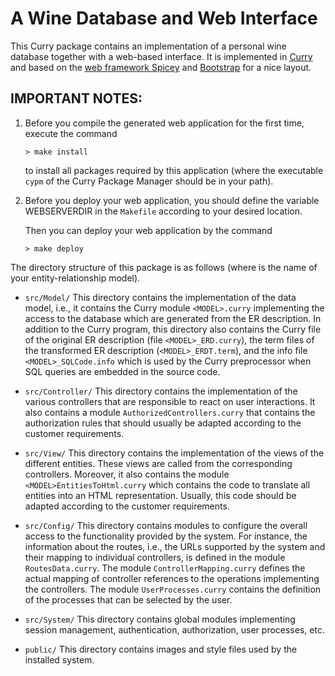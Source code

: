 A Wine Database and Web Interface
=================================

This Curry package contains an implementation of a personal wine database
together with a web-based interface. It is implemented in
[Curry](http://curry-lang.org/) and based on the
[web framework Spicey](https://www.informatik.uni-kiel.de/~pakcs/spicey/)
and [Bootstrap](https://getbootstrap.com/) for a nice layout.

IMPORTANT NOTES:
----------------

1. Before you compile the generated web application for the first time,
   execute the command

       > make install

   to install all packages required by this application
   (where the executable `cypm` of the Curry Package Manager should
   be in your path).

2. Before you deploy your web application, you should
   define the variable WEBSERVERDIR in the `Makefile` according to
   your desired location.

   Then you can deploy your web application by the command

       > make deploy

The directory structure of this package is as follows
(where <MODEL> is the name of your entity-relationship model).

* `src/Model/`
  This directory contains the implementation of the data model, i.e.,
  it contains the Curry module `<MODEL>.curry` implementing the access
  to the database which are generated from the ER description.
  In addition to the Curry program, this directory also contains
  the Curry file of the original ER description (file `<MODEL>_ERD.curry`),
  the term files of the transformed ER description (`<MODEL>_ERDT.term`),
  and the info file `<MODEL>_SQLCode.info` which is used by
  the Curry preprocessor when SQL queries are embedded in the source
  code.

* `src/Controller/`
  This directory contains the implementation of the various
  controllers that are responsible to react on user interactions.  It
  also contains a module `AuthorizedControllers.curry` that contains the
  authorization rules that should usually be adapted according to the
  customer requirements.

* `src/View/`
  This directory contains the implementation of the views of the
  different entities. These views are called from the corresponding
  controllers.  Moreover, it also contains the module
  `<MODEL>EntitiesToHtml.curry` which contains the code to translate all
  entities into an HTML representation. Usually, this code should be
  adapted according to the customer requirements.

* `src/Config/`
  This directory contains modules to configure the overall access to
  the functionality provided by the system.  For instance, the
  information about the routes, i.e., the URLs supported by the system
  and their mapping to individual controllers, is defined in the
  module `RoutesData.curry`. The module `ControllerMapping.curry` defines
  the actual mapping of controller references to the operations
  implementing the controllers. The module `UserProcesses.curry`
  contains the definition of the processes that can be selected by the
  user.

* `src/System/`
  This directory contains global modules implementing session
  management, authentication, authorization, user processes, etc.

* `public/`
  This directory contains images and style files used by the installed
  system.
